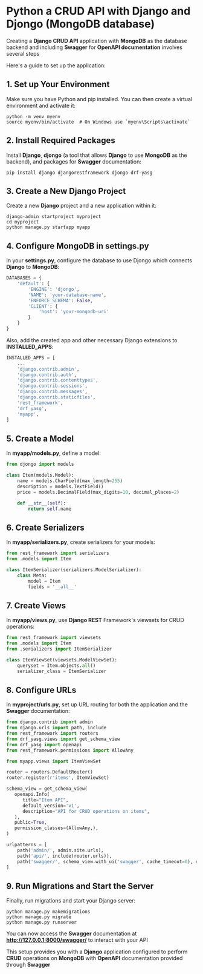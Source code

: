 # Python a CRUD API with Django and Djongo (MongoDB database)

Creating a **Django CRUD API** application with **MongoDB** as the database backend and including **Swagger** for **OpenAPI documentation** involves several steps

Here's a guide to set up the application:

## 1. Set up Your Environment

Make sure you have Python and pip installed. You can then create a virtual environment and activate it:

```
python -m venv myenv
source myenv/bin/activate  # On Windows use `myenv\Scripts\activate`
```

## 2. Install Required Packages

Install **Django**, **djongo** (a tool that allows **Django** to use **MongoDB** as the backend), and packages for **Swagger** documentation:

```
pip install django djangorestframework djongo drf-yasg
```

## 3. Create a New Django Project

Create a new **Django** project and a new application within it:

```
django-admin startproject myproject
cd myproject
python manage.py startapp myapp
```

## 4. Configure MongoDB in settings.py

In your **settings.py**, configure the database to use Djongo which connects **Django** to **MongoDB**:

```python
DATABASES = {
    'default': {
        'ENGINE': 'djongo',
        'NAME': 'your-database-name',
        'ENFORCE_SCHEMA': False,
        'CLIENT': {
            'host': 'your-mongodb-uri'
        }
    }
}
```

Also, add the created app and other necessary Django extensions to **INSTALLED_APPS**:

```python
INSTALLED_APPS = [
    ...
    'django.contrib.admin',
    'django.contrib.auth',
    'django.contrib.contenttypes',
    'django.contrib.sessions',
    'django.contrib.messages',
    'django.contrib.staticfiles',
    'rest_framework',
    'drf_yasg',
    'myapp',
]
```

## 5. Create a Model

In **myapp/models.py**, define a model:

```python
from djongo import models

class Item(models.Model):
    name = models.CharField(max_length=255)
    description = models.TextField()
    price = models.DecimalField(max_digits=10, decimal_places=2)

    def __str__(self):
        return self.name
```

## 6. Create Serializers

In **myapp/serializers.py**, create serializers for your models:

```python
from rest_framework import serializers
from .models import Item

class ItemSerializer(serializers.ModelSerializer):
    class Meta:
        model = Item
        fields = '__all__'
```

## 7. Create Views

In **myapp/views.py**, use **Django REST** Framework's viewsets for CRUD operations:

```python
from rest_framework import viewsets
from .models import Item
from .serializers import ItemSerializer

class ItemViewSet(viewsets.ModelViewSet):
    queryset = Item.objects.all()
    serializer_class = ItemSerializer
```

## 8. Configure URLs

In **myproject/urls.py**, set up URL routing for both the application and the **Swagger** documentation:

```python
from django.contrib import admin
from django.urls import path, include
from rest_framework import routers
from drf_yasg.views import get_schema_view
from drf_yasg import openapi
from rest_framework.permissions import AllowAny

from myapp.views import ItemViewSet

router = routers.DefaultRouter()
router.register(r'items', ItemViewSet)

schema_view = get_schema_view(
   openapi.Info(
      title="Item API",
      default_version='v1',
      description="API for CRUD operations on items",
   ),
   public=True,
   permission_classes=(AllowAny,),
)

urlpatterns = [
    path('admin/', admin.site.urls),
    path('api/', include(router.urls)),
    path('swagger/', schema_view.with_ui('swagger', cache_timeout=0), name='schema-swagger-ui'),
]
```

## 9. Run Migrations and Start the Server

Finally, run migrations and start your Django server:

```
python manage.py makemigrations
python manage.py migrate
python manage.py runserver
```

You can now access the **Swagger** documentation at **http://127.0.0.1:8000/swagger/** to interact with your API

This setup provides you with a **Django** application configured to perform **CRUD** operations on **MongoDB** with **OpenAPI** documentation provided through **Swagger**
